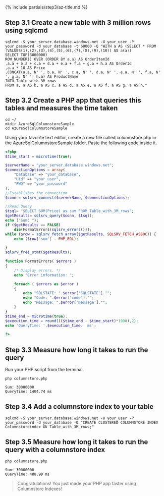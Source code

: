 {% include partials/step3/az-title.md %}

## Step 3.1 Create a new table with 3 million rows using sqlcmd

```terminal
sqlcmd -S your_server.database.windows.net -U your_user -P your_password -d your_database -t 60000 -Q "WITH a AS (SELECT * FROM (VALUES(1),(2),(3),(4),(5),(6),(7),(8),(9),(10)) AS a(a))
SELECT TOP(3000000)
ROW_NUMBER() OVER (ORDER BY a.a) AS OrderItemId
,a.a + b.a + c.a + d.a + e.a + f.a + g.a + h.a AS OrderId
,a.a * 10 AS Price
,CONCAT(a.a, N' ', b.a, N' ', c.a, N' ', d.a, N' ', e.a, N' ', f.a, N' ', g.a, N' ', h.a) AS ProductName
INTO Table_with_3M_rows
FROM a, a AS b, a AS c, a AS d, a AS e, a AS f, a AS g, a AS h;"
```

## Step 3.2 Create a PHP app that queries this tables and measures the time taken

```terminal
cd ~/
mkdir AzureSqlColumnstoreSample
cd AzureSqlColumnstoreSample
```

Using your favorite text editor, create a new file called columnstore.php in the AzureSqlColumnstoreSample folder. Paste the following code inside it.

```php
<?php
$time_start = microtime(true);

$serverName = "your_server.database.windows.net";
$connectionOptions = array(
    "Database" => "your_database",
    "Uid" => "your_user",
    "PWD" => "your_password"
);
//Establishes the connection
$conn = sqlsrv_connect($serverName, $connectionOptions);

//Read Query
$tsql= "SELECT SUM(Price) as sum FROM Table_with_3M_rows";
$getResults= sqlsrv_query($conn, $tsql);
echo ("Sum: ");
if ($getResults == FALSE)
    die(FormatErrors(sqlsrv_errors()));
while ($row = sqlsrv_fetch_array($getResults, SQLSRV_FETCH_ASSOC)) {
    echo ($row['sum'] . PHP_EOL);

}
sqlsrv_free_stmt($getResults);

function FormatErrors( $errors )
{
    /* Display errors. */
    echo "Error information: ";

    foreach ( $errors as $error )
    {
        echo "SQLSTATE: ".$error['SQLSTATE']."";
        echo "Code: ".$error['code']."";
        echo "Message: ".$error['message']."";
    }
}
$time_end = microtime(true);
$execution_time = round((($time_end - $time_start)*1000),2);
echo 'QueryTime: '.$execution_time.' ms';

?>
```

## Step 3.3 Measure how long it takes to run the query

Run your PHP script from the terminal.

```terminal
php columnstore.php
```

```results
Sum: 30000000
QueryTime: 1404.74 ms
```

## Step 3.4 Add a columnstore index to your table

```terminal
sqlcmd -S your_server.database.windows.net -U your_user -P your_password -d your_database -Q "CREATE CLUSTERED COLUMNSTORE INDEX Columnstoreindex ON Table_with_3M_rows;"
```

## Step 3.5 Measure how long it takes to run the query with a columnstore index

```terminal
php columnstore.php
```

```results
Sum: 30000000
QueryTime: 488.99 ms
```

> Congratulations! You just made your PHP app faster using Columnstore Indexes!
